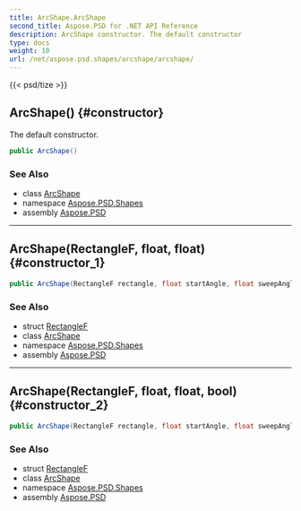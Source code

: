 ```yaml
---
title: ArcShape.ArcShape
second_title: Aspose.PSD for .NET API Reference
description: ArcShape constructor. The default constructor
type: docs
weight: 10
url: /net/aspose.psd.shapes/arcshape/arcshape/
---
```

{{< psd/tize >}}
## ArcShape() {#constructor}

The default constructor.

```csharp
public ArcShape()
```

### See Also

* class [ArcShape](../)
* namespace [Aspose.PSD.Shapes](../../arcshape/)
* assembly [Aspose.PSD](../../../)

---

## ArcShape(RectangleF, float, float) {#constructor_1}

```csharp
public ArcShape(RectangleF rectangle, float startAngle, float sweepAngle)
```

### See Also

* struct [RectangleF](../../../aspose.psd/rectanglef/)
* class [ArcShape](../)
* namespace [Aspose.PSD.Shapes](../../arcshape/)
* assembly [Aspose.PSD](../../../)

---

## ArcShape(RectangleF, float, float, bool) {#constructor_2}

```csharp
public ArcShape(RectangleF rectangle, float startAngle, float sweepAngle, bool isClosed)
```

### See Also

* struct [RectangleF](../../../aspose.psd/rectanglef/)
* class [ArcShape](../)
* namespace [Aspose.PSD.Shapes](../../arcshape/)
* assembly [Aspose.PSD](../../../)



